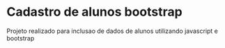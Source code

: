 # Cadastro de alunos bootstrap
 Projeto realizado para inclusao de dados de alunos utilizando javascript e bootstrap
